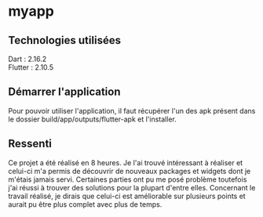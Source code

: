 # myapp

## Technologies utilisées
Dart : 2.16.2  
Flutter : 2.10.5


## Démarrer l'application
Pour pouvoir utiliser l'application, il faut récupérer l'un des apk présent dans le dossier build/app/outputs/flutter-apk et l'installer.


## Ressenti 
Ce projet a été réalisé en 8 heures. Je l'ai trouvé intéressant à réaliser et celui-ci m'a permis de découvrir de nouveaux packages et widgets dont je m'étais jamais servi. Certaines parties ont pu me posé problème toutefois j'ai réussi à trouver des solutions pour la plupart d'entre elles. Concernant le travail réalisé, je dirais que celui-ci est améliorable sur plusieurs points et aurait pu être plus complet avec plus de temps. 

